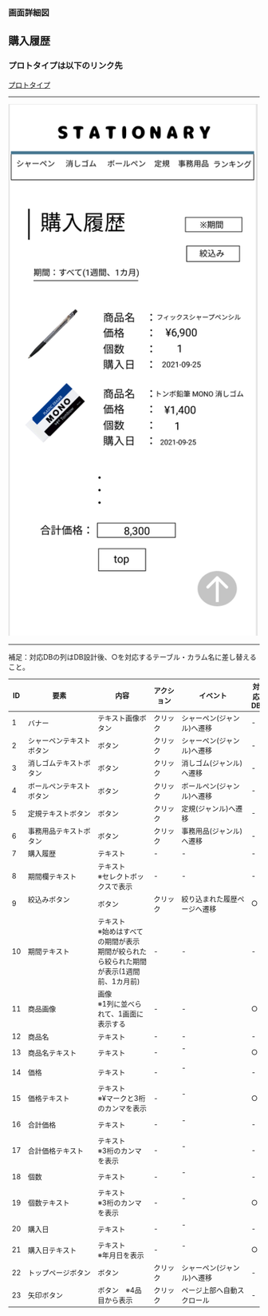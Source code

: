 ### 画面詳細図
## 購入履歴
### プロトタイプは以下のリンク先
[プロトタイプ](https://www.figma.com/file/YN8g4ahM3raStzCZMDXhNA/stationary?node-id=1%3A2)
*****
<img src="../img/履歴.png" width="500">

*****
補足：対応DBの列はDB設計後、○を対応するテーブル・カラム名に差し替えること。

| ID | 要素 | 内容 | アクション | イベント | 対応DB |
|----|------|-----|------------|---------|-------|
|1   |バナー　　　　　　       |テキスト画像ボタン|クリック|シャーペン(ジャンル)へ遷移|-|
|2   |シャーペンテキストボタン　|ボタン　　　　　　|クリック|シャーペン(ジャンル)へ遷移|-|
|3   |消しゴムテキストボタン   |ボタン　　　　　　|クリック|消しゴム(ジャンル)へ遷移|-|
|4   |ボールペンテキストボタン |ボタン　　　　　　|クリック|ボールペン(ジャンル)へ遷移|-|
|5   |定規テキストボタン       |ボタン　　　　　　|クリック|定規(ジャンル)へ遷移　　|-|
|6   |事務用品テキストボタン   |ボタン　　　　　　|クリック|事務用品(ジャンル)へ遷移|-|
|7   |購入履歴　　　　　　　       |テキスト　　　　　|-    　|-        　　　　　　　　|-|
|8   |期間欄テキスト　　       |テキスト<br>※セレクトボックスで表示|-|-            |-|
|9   |絞込みボタン       　　　|ボタン　　　　　　|クリック|絞り込まれた履歴ページへ遷移|○|
|10  |期間テキスト　　       |テキスト<br>※始めはすべての期間が表示<br>期間が絞られたら絞られた期間が表示(1週間前、1カ月前)|-|-|-|
|11  |商品画像　　　　　       |画像<br>※1列に並べられて、1画面に表示する|-    　|-        　　　　　　　　|○|
|12  |商品名　　　　　　       |テキスト　　　　　|-    　|-        　　　　　　　　|-|
|13  |商品名テキスト　　       |テキスト　　　　　|-    　|-      　　　　　　　　　|○|
|14  |価格　　　　　　　       |テキスト　　　　　|-    　|-      　　　　　　　　　|-|
|15  |価格テキスト　　　       |テキスト<br>※¥マークと3桁のカンマを表示|-    　|-      　　　　　　　　　|○|
|16  |合計価格　　　　　       |テキスト　　　　　|-    　|-      　　　　　　　　　|-|
|17  |合計価格テキスト　       |テキスト<br>※3桁のカンマを表示|-    　|-      　　　　　　　　　|-|
|18  |個数　　　　　　　       |テキスト　　　　　|-    　|-      　　　　　　　　　|-|
|19  |個数テキスト　　　       |テキスト<br>※3桁のカンマを表示|-    　|-      　　　　　　　　　|○|
|20  |購入日　　　　　　       |テキスト　　　　　|-    　|-      　　　　　　　　　|-|
|21  |購入日テキスト　　       |テキスト<br>※年月日を表示|-    　|-      　　　　　　　　　|○|
|22  |トップページボタン       |ボタン　　　　　　|クリック|シャーペン(ジャンル)へ遷移|-|
|23  |矢印ボタン　　　　　　　　|ボタン　※4品目から表示|クリック　　|ページ上部へ自動スクロール　　　　|-|
